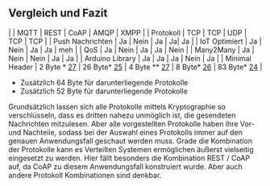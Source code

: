 ## Vergleich und Fazit
|  | MQTT | REST | CoAP | AMQP | XMPP |
| Protokoll | TCP | TCP | UDP | TCP | TCP |
| Push Nachrichten | Ja | Nein | Ja | Ja| Ja |
| IoT Optimiert | Ja | Nein | Ja | Ja | meh |
| QoS | Ja | Nein | Ja | Ja | Nein |
| Many2Many | Ja | Nein | Nein | Ja | Ja |
| Arduino Library | Ja | Ja | Ja | Nein | Ja |
| Minimal Header | 2 Byte * [27](Quellen.md) | 26 Byte* [25](Quellen.md) | 4 Byte ** [27](Quellen.md) | 8 Byte* [26](Quellen.md) | 83 Byte* [24](Quellen.md) | 

* Zusätzlich 64 Byte für darunterliegende Protokolle
* Zusätzlich 52 Byte für darunterliegende Protokolle


Grundsätzlich lassen sich alle Protokolle mittels Kryptographie so verschlüsseln, dass es dritten nahezu unmöglich ist, die gesendeten Nachrichten mitzulesen. Aber alle vorgestellten Protokolle haben ihre Vor- und Nachteile, sodass bei der Auswahl eines Protokolls immer auf den genauen Anwendungsfall geschaut werden muss. Grade die Kombination der Protokolle kann es Verteilten Systemen ermöglichen äußerst vielseitig eingesetzt zu werden. Hier fällt besonders die Kombination REST / CoAP auf, da CoAP zu diesem Anwendungsfall konstruiert wurde. Aber auch andere Protokoll Kombinationen sind denkbar.